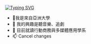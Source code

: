 <a href="https://git.io/typing-svg"><img src="https://readme-typing-svg.demolab.com?font=Fira+Code&pause=1000&color=38C2FF&width=435&lines=The+five+boxing+wizards+jump+quickly" alt="Typing SVG" /></a>

- 👋我是來自亞洲大學
- 👀 我的興趣是聽音樂、追劇
- 🌱 目前就讀行動商務與多媒體應用學系
- 📫 
Cancel changes
<!---
tung0529/tung0529 is a ✨ special ✨ repository because its `README.md` (this file) appears on your GitHub profile.
You can click the Preview link to take a look at your changes.
--->
